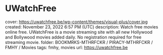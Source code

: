 # UWatchFree

cover: https://uwatchfree.be/wp-content/themes/visual-plus/cover.jpg
created: November 23, 2022 6:57 PM (UTC)
description: Watch free movies online free. UWatchFree is a movie streaming site with all new Hollywood and Bollywood movies added daily. No registration required for free streaming movie.
folder: BOOKMRKS-MTHRFCKR / PIRACY-MTHRFCKR / FMHY / Movies
tags: fmhy, movies
url: https://uwatchfree.be